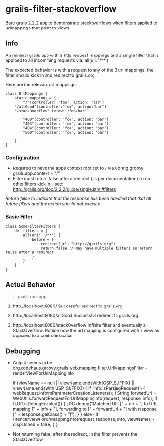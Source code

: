# grails-filter-stackoverflow #


Bare grails 2.2.2 app to demonstrate stackoverflows when filters applied to urlmappings that point to views

## Info ##

An minimal grails app with 3 http request mappings and a single filter that is apploed to all incomming requests via: 
	all(uri: '/**')
	
The expected behavior is with a request to any of the 3  url mappings, the filter should kick in and redirect to grails.org.

Here are the relevant url mappings: 

	class UrlMappings {
		static mappings = {
	     	"/"(controller: 'foo', action: 'bar')
		"/allGood"(controller:"foo", action:"bar")
		"/stackOverflow" (view:'/foo/bar')
	
	        "400"(controller: 'foo', action: 'bar')
	        "403"(controller: 'foo', action: 'bar')
	        "404"(controller: 'foo', action: 'bar')
	        "500"(controller: 'foo', action: 'bar')
	
		}
	}
	
### Configuration  ###

* Required to have the apps context root set to / via Config.groovy grails.app.context = "/"
* Filter must return false after a redirect (as per documentation) so no other filters kick in - see:  
http://grails.org/doc/2.2.2/guide/single.html#filters

_Return false to indicate that the response has been handled that that all future 
filters and the action should not execute_



### Basic Filter ###

	class SomeFilterFilters {
	    def filters = {
	        all(uri: '/**') {
	            before = {
	                redirect(url: "http://grails.org")
	                return false // May have multiple filters so return false after a redirect
	            }
	        }
	    }
	}


## Actual Behavior ## 

> grails run-app

1. http://localhost:8080/
Successful redirect to grails.org


2. http://localhost:8080/allGood
Successful redirect to grails.org

3. http://localhost:8080/stackOverflow
Infinite filter and eventually a StackOverflow. Notiice how the url mapping is configured with a view as opposed to a controler/action


## Debugging ##

* Culprit seems to be org.codehaus.groovy.grails.web.mapping.filter.UrlMappingsFilter - renderViewForUrlMappingInfo 

		
    if (viewName == null || viewName.endsWith(GSP_SUFFIX) || viewName.endsWith(JSP_SUFFIX)) {
        if (info.isParsingRequest()) {
            webRequest.informParameterCreationListeners();
        }
        String forwardUrl = WebUtils.forwardRequestForUrlMappingInfo(request, response, info);
        if (LOG.isDebugEnabled()) {
            LOG.debug("Matched URI [" + uri + "] to URL mapping [" + info + "], forwarding to [" + forwardUrl + "] with response [" + response.getClass() + "]");
        }
    }
    else {
        if (!renderViewForUrlMappingInfo(request, response, info, viewName)) {
            dispatched = false;
        }
    }
    
* Not returning false, after the redirect, in the filter prevents the StackOverflow

